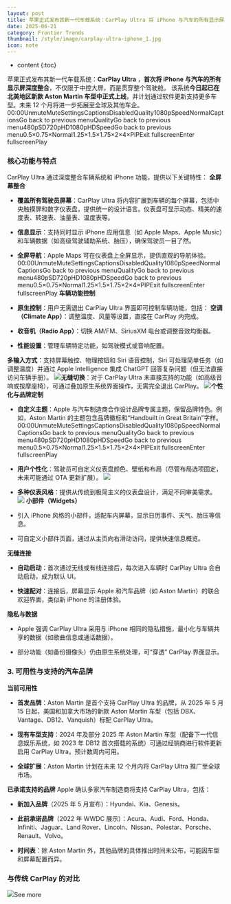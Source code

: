 ```yaml
---
layout: post
title: 苹果正式发布其新一代车载系统：CarPlay Ultra 将 iPhone 与汽车的所有显示屏深度整合
date: 2025-06-21
category: Frontier Trends
thumbnail: /style/image/carplay-ultra-iphone_1.jpg
icon: note
---
```

* content
{:toc}

苹果正式发布其新一代车载系统：**CarPlay Ultra** ，**首次将 iPhone 与汽车的所有显示屏深度整合**，不仅限于中控大屏，而是贯穿整个驾驶舱。
该系统**今日起已在北美地区新款 Aston Martin 车型中正式上线**，并计划通过软件更新支持更多车型。未来 12 个月将进一步拓展至全球及其他车企。
00:00UnmuteMuteSettingsCaptionsDisabledQuality1080pSpeedNormalCaptionsGo back to previous menuQualityGo back to previous menu480pSD720pHD1080pHDSpeedGo back to previous menu0.5×0.75×Normal1.25×1.5×1.75×2×4×PIPExit fullscreenEnter fullscreenPlay
### 核心功能与特点
CarPlay Ultra 通过深度整合车辆系统和 iPhone 功能，提供以下关键特性：
**全屏幕整合**

- **覆盖所有驾驶员屏幕**：CarPlay Ultra 将内容扩展到车辆的每个屏幕，包括中央触摸屏和数字仪表盘，提供统一的设计语言。仪表盘可显示动态、精美的速度表、转速表、油量表、温度表等。

- **信息显示**：支持同时显示 iPhone 应用信息（如 Apple Maps、Apple Music）和车辆数据（如高级驾驶辅助系统、胎压），确保驾驶员一目了然。

- **全屏导航**：Apple Maps 可在仪表盘上全屏显示，提供直观的导航体验。
00:00UnmuteMuteSettingsCaptionsDisabledQuality1080pSpeedNormalCaptionsGo back to previous menuQualityGo back to previous menu480pSD720pHD1080pHDSpeedGo back to previous menu0.5×0.75×Normal1.25×1.5×1.75×2×4×PIPExit fullscreenEnter fullscreenPlay
**车辆功能控制**

- **原生控制**：用户无需退出 CarPlay Ultra 界面即可控制车辆功能，包括：
**空调（Climate App）**：调整温度、风量等设置，直接在 CarPlay 内完成。

- **收音机（Radio App）**：切换 AM/FM、SiriusXM 电台或调整音效均衡器。

- **性能设置**：管理车辆特定功能，如驾驶模式或音响配置。

**多输入方式**：支持屏幕触控、物理按钮和 Siri 语音控制，Siri 可处理简单任务（如调整温度）并通过 Apple Intelligence 集成 ChatGPT 回答复杂问题（但无法直接访问车辆手册）。
![](https://assets-v2.circle.so/xskl6nmm1ckt8c2whshtvkf5okv4)**无缝切换**：对于 CarPlay Ultra 未直接支持的功能（如高级音响或按摩座椅），可通过叠加原生系统界面操作，无需完全退出 CarPlay。
![](https://assets-v2.circle.so/e7a1cll7vc1nhmydrjg1t0m9mvn1)**个性化与品牌定制**

- **自定义主题**：Apple 与汽车制造商合作设计品牌专属主题，保留品牌特色。例如，Aston Martin 的主题包含品牌徽标和“Handbuilt in Great Britain”字样。
00:00UnmuteMuteSettingsCaptionsDisabledQuality1080pSpeedNormalCaptionsGo back to previous menuQualityGo back to previous menu480pSD720pHD1080pHDSpeedGo back to previous menu0.5×0.75×Normal1.25×1.5×1.75×2×4×PIPExit fullscreenEnter fullscreenPlay
- **用户个性化**：驾驶员可自定义仪表盘颜色、壁纸和布局（尽管布局选项固定，未来可能通过 OTA 更新扩展）。
![](https://assets-v2.circle.so/2wgpzkq3yv8oj39a03j12cdtjk8a)
- **多种仪表风格**：提供从传统到极简主义的仪表盘设计，满足不同审美需求。
![](https://assets-v2.circle.so/43a38izmyu2ldqbddfhi5nzpe2uq)
**小部件（Widgets）**

- 引入 iPhone 风格的小部件，适配车内屏幕，显示日历事件、天气、胎压等信息。

- 可自定义小部件页面，通过从主页向右滑动访问，提供快速信息概览。

**无缝连接**

- **自动启动**：首次通过无线或有线连接后，每次进入车辆时 CarPlay Ultra 会自动启动，成为默认 UI。

- **快速配对**：连接后，屏幕显示 Apple 和汽车品牌（如 Aston Martin）的联合欢迎界面，类似新 iPhone 的注册体验。

**隐私与数据**

- Apple 强调 CarPlay Ultra 采用与 iPhone 相同的隐私措施，最小化与车辆共享的数据（如歌曲信息或通话数据）。

- 部分功能（如备份摄像头）仍由原生系统处理，可“穿透” CarPlay 界面显示。

### 3. 可用性与支持的汽车品牌
**当前可用性**

- **首发品牌**：Aston Martin 是首个支持 CarPlay Ultra 的品牌，从 2025 年 5 月 15 日起，美国和加拿大市场的新款 Aston Martin 车型（包括 DBX、Vantage、DB12、Vanquish）标配 CarPlay Ultra。

- **现有车型支持**：2024 年及部分 2025 年 Aston Martin 车型（配备下一代信息娱乐系统，如 2023 年 DB12 首次搭载的系统）可通过经销商进行软件更新启用 CarPlay Ultra，预计数周内可用。

- **全球扩展**：Aston Martin 计划在未来 12 个月内将 CarPlay Ultra 推广至全球市场。

**已承诺支持的品牌** Apple 确认多家汽车制造商将支持 CarPlay Ultra，包括：

- **新加入品牌**（2025 年 5 月宣布）：Hyundai、Kia、Genesis。

- **此前承诺品牌**（2022 年 WWDC 展示）：Acura、Audi、Ford、Honda、Infiniti、Jaguar、Land Rover、Lincoln、Nissan、Polestar、Porsche、Renault、Volvo。

- **时间表**：除 Aston Martin 外，其他品牌的具体推出时间未公布，可能因车型和屏幕配置而异。

### 与传统 CarPlay 的对比
![](https://assets-v2.circle.so/5ge9580ocxtznc1w1562konp4k1h)See more